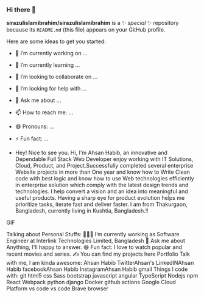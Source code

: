 ### Hi there 👋


**sirazulislamibrahim/sirazulislamibrahim** is a ✨ _special_ ✨ repository because its `README.md` (this file) appears on your GitHub profile.

Here are some ideas to get you started:

- 🔭 I’m currently working on ...
- 🌱 I’m currently learning ...
- 👯 I’m looking to collaborate on ...
- 🤔 I’m looking for help with ...
- 💬 Ask me about ...
- 📫 How to reach me: ...
- 😄 Pronouns: ...
- ⚡ Fun fact: ...

- Hey! Nice to see you.
 Hi, I'm Ahsan Habib, an innovative and Dependable Full Stack Web Developer enjoy working with IT Solutions, Cloud, Product, and Project.Successfully completed several enterprise Website projects in more than One year and know how to Write Clean code with best logic and know how to use Web technologies efficiently in enterprise solution which comply with the latest design trends and technologies. I help convert a vision and an idea into meaningful and useful products. Having a sharp eye for product evolution helps me prioritize tasks, iterate fast and deliver faster. I am from Thakurgaon, Bangladesh, currently living in Kushtia, Bangladesh.!!

GIF

Talking about Personal Stuffs:
👨🏽‍💻 I’m currently working as Software Engineer at Interlink Technologies Limited, Bangladesh
💬 Ask me about Anything, I'll happy to answer.
😄 Fun fact: I love to watch popular and recent movies and series.
✍ You can find my projects here Portfolio
Talk with me, I am kinda awesome:
Ahsan Habib TwitterAhsan's LinkedINAhsan Habib facebookAhsan Habib InstagramAhsan Habib gmail
Things I code with:
git html5 css Sass bootstrap javascript angular TypeScript Nodejs npm React Webpack python django Docker github actions Google Cloud Platform vs code vs code Brave browser
